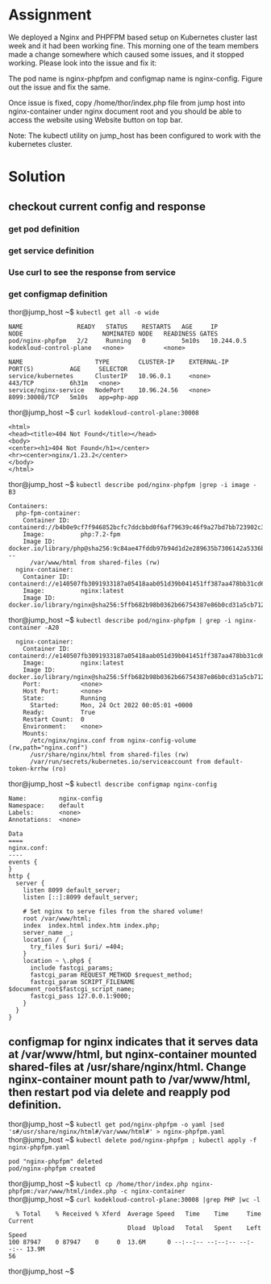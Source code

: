 # Assignment
We deployed a Nginx and PHPFPM based setup on Kubernetes cluster last week and it had been working fine. This morning one of the team members made a change somewhere which caused some issues, and it stopped working. Please look into the issue and fix it:

The pod name is nginx-phpfpm and configmap name is nginx-config. Figure out the issue and fix the same.

Once issue is fixed, copy /home/thor/index.php file from jump host into nginx-container under nginx document root and you should be able to access the website using Website button on top bar.

Note: The kubectl utility on jump_host has been configured to work with the kubernetes cluster.

# Solution
## checkout current config and response
### get pod definition
### get service definition
### Use curl to see the response from service
### get configmap definition
thor@jump_host ~$ `kubectl get all -o wide`
```
NAME               READY   STATUS    RESTARTS   AGE     IP           NODE                      NOMINATED NODE   READINESS GATES
pod/nginx-phpfpm   2/2     Running   0          5m10s   10.244.0.5   kodekloud-control-plane   <none>           <none>

NAME                    TYPE        CLUSTER-IP    EXTERNAL-IP   PORT(S)          AGE     SELECTOR
service/kubernetes      ClusterIP   10.96.0.1     <none>        443/TCP          6h31m   <none>
service/nginx-service   NodePort    10.96.24.56   <none>        8099:30008/TCP   5m10s   app=php-app
```

thor@jump_host ~$ `curl kodekloud-control-plane:30008`
```
<html>
<head><title>404 Not Found</title></head>
<body>
<center><h1>404 Not Found</h1></center>
<hr><center>nginx/1.23.2</center>
</body>
</html>
```

thor@jump_host ~$ `kubectl describe pod/nginx-phpfpm |grep -i image -B3`
```
Containers:
  php-fpm-container:
    Container ID:   containerd://b4b0e9cf7f946852bcfc7ddcbbd0f6af79639c46f9a27bd7bb723902c33bbc5a
    Image:          php:7.2-fpm
    Image ID:       docker.io/library/php@sha256:9c84ae47fddb97b94d1d2e289635b7306142a5336bc4ece0a393458c5e0d2cef
--
      /var/www/html from shared-files (rw)
  nginx-container:
    Container ID:   containerd://e140507fb3091933187a05418aab051d39b041451ff387aa478bb31cd6ff96f2
    Image:          nginx:latest
    Image ID:       docker.io/library/nginx@sha256:5ffb682b98b0362b66754387e86b0cd31a5cb7123e49e7f6f6617690900d20b2
```

thor@jump_host ~$ `kubectl describe pod/nginx-phpfpm | grep -i nginx-container -A20`
```
  nginx-container:
    Container ID:   containerd://e140507fb3091933187a05418aab051d39b041451ff387aa478bb31cd6ff96f2
    Image:          nginx:latest
    Image ID:       docker.io/library/nginx@sha256:5ffb682b98b0362b66754387e86b0cd31a5cb7123e49e7f6f6617690900d20b2
    Port:           <none>
    Host Port:      <none>
    State:          Running
      Started:      Mon, 24 Oct 2022 00:05:01 +0000
    Ready:          True
    Restart Count:  0
    Environment:    <none>
    Mounts:
      /etc/nginx/nginx.conf from nginx-config-volume (rw,path="nginx.conf")
      /usr/share/nginx/html from shared-files (rw)
      /var/run/secrets/kubernetes.io/serviceaccount from default-token-krrhw (ro)
```

thor@jump_host ~$ `kubectl describe configmap nginx-config`
```
Name:         nginx-config
Namespace:    default
Labels:       <none>
Annotations:  <none>

Data
====
nginx.conf:
----
events {
}
http {
  server {
    listen 8099 default_server;
    listen [::]:8099 default_server;

    # Set nginx to serve files from the shared volume!
    root /var/www/html;
    index  index.html index.htm index.php;
    server_name _;
    location / {
      try_files $uri $uri/ =404;
    }
    location ~ \.php$ {
      include fastcgi_params;
      fastcgi_param REQUEST_METHOD $request_method;
      fastcgi_param SCRIPT_FILENAME $document_root$fastcgi_script_name;
      fastcgi_pass 127.0.0.1:9000;
    }
  }
}
```

## configmap for nginx indicates that it serves data at /var/www/html, but nginx-container mounted shared-files at /usr/share/nginx/html.  Change nginx-container mount path to /var/www/html, then restart pod via delete and reapply pod definition.

thor@jump_host ~$ `kubectl get pod/nginx-phpfpm -o yaml |sed 's#/usr/share/nginx/html#/var/www/html#' > nginx-phpfpm.yaml`  
thor@jump_host ~$ `kubectl delete pod/nginx-phpfpm ; kubectl apply -f nginx-phpfpm.yaml`
```
pod "nginx-phpfpm" deleted
pod/nginx-phpfpm created
```
thor@jump_host ~$ `kubectl cp /home/thor/index.php nginx-phpfpm:/var/www/html/index.php -c nginx-container`  
thor@jump_host ~$ `curl kodekloud-control-plane:30008 |grep PHP |wc -l`
```
  % Total    % Received % Xferd  Average Speed   Time    Time     Time  Current
                                 Dload  Upload   Total   Spent    Left  Speed
100 87947    0 87947    0     0  13.6M      0 --:--:-- --:--:-- --:--:-- 13.9M
56
```
thor@jump_host ~$

